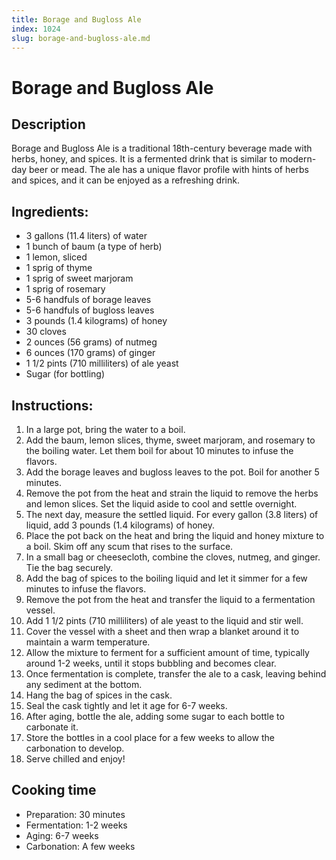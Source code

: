 ```yaml
---
title: Borage and Bugloss Ale
index: 1024
slug: borage-and-bugloss-ale.md
---
```


# Borage and Bugloss Ale

## Description
Borage and Bugloss Ale is a traditional 18th-century beverage made with herbs, honey, and spices. It is a fermented drink that is similar to modern-day beer or mead. The ale has a unique flavor profile with hints of herbs and spices, and it can be enjoyed as a refreshing drink.

## Ingredients:
- 3 gallons (11.4 liters) of water
- 1 bunch of baum (a type of herb)
- 1 lemon, sliced
- 1 sprig of thyme
- 1 sprig of sweet marjoram
- 1 sprig of rosemary
- 5-6 handfuls of borage leaves
- 5-6 handfuls of bugloss leaves
- 3 pounds (1.4 kilograms) of honey
- 30 cloves
- 2 ounces (56 grams) of nutmeg
- 6 ounces (170 grams) of ginger
- 1 1/2 pints (710 milliliters) of ale yeast
- Sugar (for bottling)

## Instructions:
1. In a large pot, bring the water to a boil.
2. Add the baum, lemon slices, thyme, sweet marjoram, and rosemary to the boiling water. Let them boil for about 10 minutes to infuse the flavors.
3. Add the borage leaves and bugloss leaves to the pot. Boil for another 5 minutes.
4. Remove the pot from the heat and strain the liquid to remove the herbs and lemon slices. Set the liquid aside to cool and settle overnight.
5. The next day, measure the settled liquid. For every gallon (3.8 liters) of liquid, add 3 pounds (1.4 kilograms) of honey.
6. Place the pot back on the heat and bring the liquid and honey mixture to a boil. Skim off any scum that rises to the surface.
7. In a small bag or cheesecloth, combine the cloves, nutmeg, and ginger. Tie the bag securely.
8. Add the bag of spices to the boiling liquid and let it simmer for a few minutes to infuse the flavors.
9. Remove the pot from the heat and transfer the liquid to a fermentation vessel.
10. Add 1 1/2 pints (710 milliliters) of ale yeast to the liquid and stir well.
11. Cover the vessel with a sheet and then wrap a blanket around it to maintain a warm temperature.
12. Allow the mixture to ferment for a sufficient amount of time, typically around 1-2 weeks, until it stops bubbling and becomes clear.
13. Once fermentation is complete, transfer the ale to a cask, leaving behind any sediment at the bottom.
14. Hang the bag of spices in the cask.
15. Seal the cask tightly and let it age for 6-7 weeks.
16. After aging, bottle the ale, adding some sugar to each bottle to carbonate it.
17. Store the bottles in a cool place for a few weeks to allow the carbonation to develop.
18. Serve chilled and enjoy!

## Cooking time
- Preparation: 30 minutes
- Fermentation: 1-2 weeks
- Aging: 6-7 weeks
- Carbonation: A few weeks
